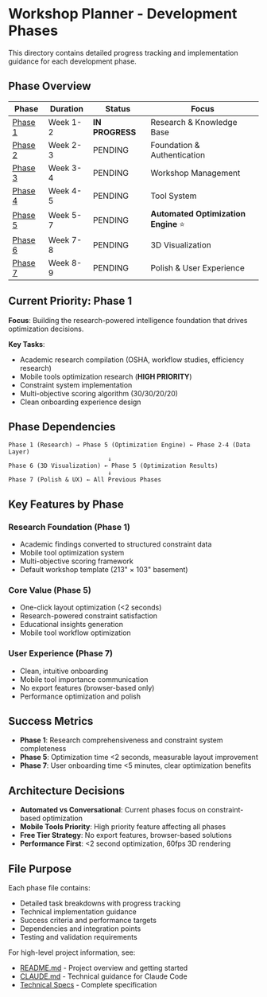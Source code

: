 # Workshop Planner - Development Phases

This directory contains detailed progress tracking and implementation guidance for each development phase.

## Phase Overview

| Phase | Duration | Status | Focus |
|-------|----------|--------|-------|
| [Phase 1](./phase-1-research-knowledge-base.md) | Week 1-2 | **IN PROGRESS** | Research & Knowledge Base |
| [Phase 2](./phase-2-foundation-authentication.md) | Week 2-3 | PENDING | Foundation & Authentication |
| [Phase 3](./phase-3-workshop-management.md) | Week 3-4 | PENDING | Workshop Management |
| [Phase 4](./phase-4-tool-system.md) | Week 4-5 | PENDING | Tool System |
| [Phase 5](./phase-5-optimization-engine.md) | Week 5-7 | PENDING | **Automated Optimization Engine** ⭐ |
| [Phase 6](./phase-6-3d-visualization.md) | Week 7-8 | PENDING | 3D Visualization |
| [Phase 7](./phase-7-polish-ux.md) | Week 8-9 | PENDING | Polish & User Experience |

## Current Priority: Phase 1

**Focus**: Building the research-powered intelligence foundation that drives optimization decisions.

**Key Tasks**:
- Academic research compilation (OSHA, workflow studies, efficiency research)
- Mobile tools optimization research (**HIGH PRIORITY**)
- Constraint system implementation
- Multi-objective scoring algorithm (30/30/20/20)
- Clean onboarding experience design

## Phase Dependencies

```
Phase 1 (Research) → Phase 5 (Optimization Engine) ← Phase 2-4 (Data Layer)
                            ↓
Phase 6 (3D Visualization) ← Phase 5 (Optimization Results)
                            ↓
Phase 7 (Polish & UX) ← All Previous Phases
```

## Key Features by Phase

### Research Foundation (Phase 1)
- Academic findings converted to structured constraint data
- Mobile tool optimization system
- Multi-objective scoring framework
- Default workshop template (213" × 103" basement)

### Core Value (Phase 5)
- One-click layout optimization (<2 seconds)
- Research-powered constraint satisfaction
- Educational insights generation
- Mobile tool workflow optimization

### User Experience (Phase 7)
- Clean, intuitive onboarding
- Mobile tool importance communication
- No export features (browser-based only)
- Performance optimization and polish

## Success Metrics

- **Phase 1**: Research comprehensiveness and constraint system completeness
- **Phase 5**: Optimization time <2 seconds, measurable layout improvement
- **Phase 7**: User onboarding time <5 minutes, clear optimization benefits

## Architecture Decisions

- **Automated vs Conversational**: Current phases focus on constraint-based optimization
- **Mobile Tools Priority**: High priority feature affecting all phases
- **Free Tier Strategy**: No export features, browser-based solutions
- **Performance First**: <2 second optimization, 60fps 3D rendering

## File Purpose

Each phase file contains:
- Detailed task breakdowns with progress tracking
- Technical implementation guidance
- Success criteria and performance targets
- Dependencies and integration points
- Testing and validation requirements

For high-level project information, see:
- [README.md](../README.md) - Project overview and getting started
- [CLAUDE.md](../CLAUDE.md) - Technical guidance for Claude Code
- [Technical Specs](../Workshop%20Planner%20-%20Technical%20Specs.md) - Complete specification